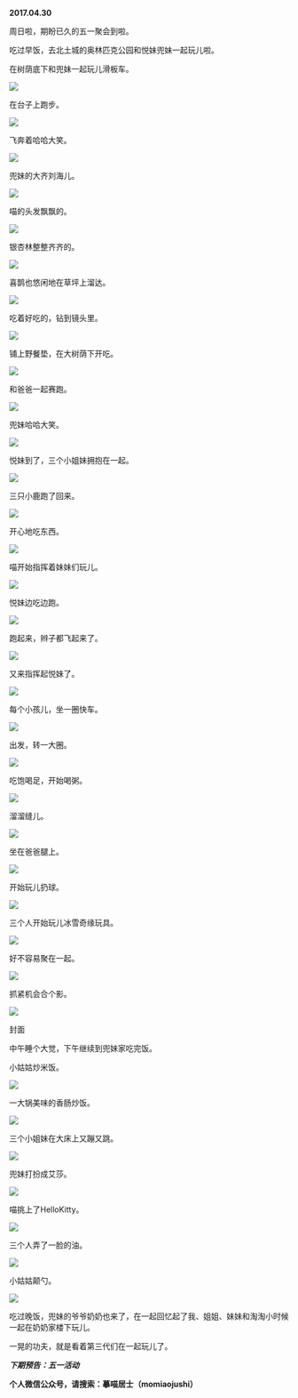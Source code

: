 
          
            
**2017.04.30**

周日啦，期盼已久的五一聚会到啦。

吃过早饭，去北土城的奥林匹克公园和悦妹兜妹一起玩儿啦。

在树荫底下和兜妹一起玩儿滑板车。




![](img/51001-a687da922f4efdc2.jpg)




在台子上跑步。




![](img/51001-030e148f75cff35b.jpg)




飞奔着哈哈大笑。




![](img/51001-05cadf6992bec083.jpg)




兜妹的大齐刘海儿。




![](img/51001-7fe076af36c9d510.jpg)




喵的头发飘飘的。




![](img/51001-1196b64ee5ff3e53.jpg)




银杏林整整齐齐的。




![](img/51001-3be23fd0a654049a.jpg)




喜鹊也悠闲地在草坪上溜达。




![](img/51001-9530bc823059ec0d.jpg)




吃着好吃的，钻到镜头里。




![](img/51001-2eb745356bb76a75.jpg)




铺上野餐垫，在大树荫下开吃。




![](img/51001-51eaaeb51b0d7fec.jpg)




和爸爸一起赛跑。




![](img/51001-69c4d557f9e66603.jpg)




兜妹哈哈大笑。




![](img/51001-5fc6d40a40b6add6.jpg)




悦妹到了，三个小姐妹拥抱在一起。




![](img/51001-f38d7a55ddc2e9ba.jpg)




三只小鹿跑了回来。




![](img/51001-6ebded03bf719abb.jpg)




开心地吃东西。




![](img/51001-bf4573239339e8f1.jpg)




喵开始指挥着妹妹们玩儿。




![](img/51001-bdde0984532aa228.jpg)




悦妹边吃边跑。




![](img/51001-709cc23132f9ed43.jpg)




跑起来，辫子都飞起来了。




![](img/51001-c9543d37bcd19a41.jpg)




又来指挥起悦妹了。




![](img/51001-37d0015dc3cbd6bf.jpg)




每个小孩儿，坐一圈快车。




![](img/51001-947abcfae371296c.jpg)




出发，转一大圈。




![](img/51001-57741503b829f665.jpg)




吃饱喝足，开始喝粥。




![](img/51001-43b27fb204dfb4a4.jpg)




溜溜缝儿。




![](img/51001-895a1b1b7756831e.jpg)




坐在爸爸腿上。




![](img/51001-65e36659108393b6.jpg)




开始玩儿扔球。




![](img/51001-0dfbbd5420e22bdd.jpg)




三个人开始玩儿冰雪奇缘玩具。




![](img/51001-5c1dc086b2ec12bb.jpg)




好不容易聚在一起。




![](img/51001-a332b8d40b8f80a1.jpg)




抓紧机会合个影。




![](img/51001-622a0571ada7b1e5.jpg)

封面


中午睡个大觉，下午继续到兜妹家吃完饭。

小姑姑炒米饭。




![](img/51001-ad128716ebb2d4ec.jpg)




一大锅美味的香肠炒饭。




![](img/51001-71dfa5a5e96bbb93.jpg)




三个小姐妹在大床上又蹦又跳。




![](img/51001-eb1db242756ea5be.jpg)




兜妹打扮成艾莎。




![](img/51001-5880c15804e08719.jpg)




喵挑上了HelloKitty。




![](img/51001-21fd3c31522ced7b.jpg)




三个人弄了一脸的油。




![](img/51001-db9179552344effc.jpg)




小姑姑颠勺。




![](img/51001-48e0fd37c73a0d08.jpg)




吃过晚饭，兜妹的爷爷奶奶也来了，在一起回忆起了我、姐姐、妹妹和淘淘小时候一起在奶奶家楼下玩儿。

一晃的功夫，就是看着第三代们在一起玩儿了。


***下期预告：五一活动***


**个人微信公众号，请搜索：摹喵居士（momiaojushi）**

          
        